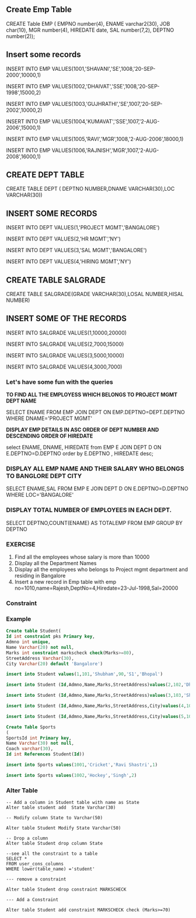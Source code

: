 ## Create Emp Table
CREATE Table EMP (
EMPNO number(4), ENAME varchar2(30), JOB char(10), MGR number(4),
HIREDATE date, SAL number(7,2), DEPTNO number(2));

## Insert some records

INSERT INTO EMP VALUES(1001,'SHAVANI','SE',1008,'20-SEP-2000',10000,1)

INSERT INTO EMP VALUES(1002,'DHAIVAT','SSE',1008,'20-SEP-1998',15000,2)

INSERT INTO EMP VALUES(1003,'GUJHRATHI','SE',1007,'20-SEP-2002',10000,2)

INSERT INTO EMP VALUES(1004,'KUMAVAT','SSE',1007,'2-AUG-2006',15000,1)

INSERT INTO EMP VALUES(1005,'RAVI','MGR',1008,'2-AUG-2006',18000,1)

INSERT INTO EMP VALUES(1006,'RAJNISH','MGR',1007,'2-AUG-2008',16000,1)


## CREATE DEPT TABLE
CREATE TABLE DEPT ( DEPTNO NUMBER,DNAME VARCHAR(30),LOC VARCHAR(30))

## INSERT SOME RECORDS
INSERT INTO DEPT VALUES(1,'PROJECT MGMT','BANGALORE')

INSERT INTO DEPT VALUES(2,'HR MGMT','NY')

INSERT INTO DEPT VALUES(3,'SAL MGMT','BANGALORE')

INSERT INTO DEPT VALUES(4,'HIRING MGMT','NY')

## CREATE TABLE SALGRADE
CREATE TABLE SALGRADE(GRADE VARCHAR(30),LOSAL NUMBER,HISAL NUMBER)

## INSERT SOME OF THE RECORDS
INSERT INTO SALGRADE VALUES(1,10000,20000)

INSERT INTO SALGRADE VALUES(2,7000,15000)

INSERT INTO SALGRADE VALUES(3,5000,10000)

INSERT INTO SALGRADE VALUES(4,3000,7000)


### Let's have some fun with the queries

<b>TO FIND ALL THE EMPLOYESS WHICH BELONGS TO PROJECT MGMT DEPT NAME</b>

SELECT ENAME FROM EMP JOIN DEPT ON EMP.DEPTNO=DEPT.DEPTNO 
WHERE  DNAME='PROJECT MGMT'

<b> DISPLAY EMP DETAILS IN ASC ORDER OF DEPT NUMBER AND DESCENDING ORDER OF HIREDATE</b>

select ENAME, DNAME, HIREDATE 
from EMP E  JOIN DEPT D ON E.DEPTNO=D.DEPTNO
order by E.DEPTNO , HIREDATE desc;

### DISPLAY ALL EMP NAME AND THEIR SALARY WHO BELONGS TO BANGLORE DEPT CITY

SELECT ENAME,SAL FROM EMP E JOIN DEPT D ON E.DEPTNO=D.DEPTNO
WHERE LOC='BANGALORE'

### DISPLAY TOTAL NUMBER OF EMPLOYEES IN EACH DEPT.
SELECT DEPTNO,COUNT(ENAME) AS TOTALEMP FROM EMP GROUP BY DEPTNO

### EXERCISE
1. Find all the employees whose salary is more than 10000
2. Display all the Department Names
3. Display all the employees who belongs to Project mgmt department and residing in Bangalore
4. Insert a new record in Emp table with emp no=1010,name=Rajesh,DeptNo=4,Hiredate=23-Jul-1998,Sal=20000


### Constraint

### Example
```sql
Create table Student(
Id int constraint pks Primary key,
Admno int unique,
Name Varchar(20) not null,
Marks int constraint markscheck check(Marks>=80),
StreetAddress Varchar(30),
City Varchar(20) default 'Bangalore')

insert into Student values(1,101,'Shubham',90,'S1','Bhopal')

insert into Student (Id,Admno,Name,Marks,StreetAddress)values(2,102,'Dhaivat',92,'S2')

insert into Student (Id,Admno,Name,Marks,StreetAddress)values(3,103,'Shivani',93,'S3')

insert into Student (Id,Admno,Name,Marks,StreetAddress,City)values(4,104,'Ravi',80,'S4','Mumbai')

insert into Student (Id,Admno,Name,Marks,StreetAddress,City)values(5,105,'Rajneesh',85,'S5','Mumbai')

Create Table Sports
(
SportsId int Primary key,
Name Varchar(30) not null,
Coach varchar(30),
Id int References Student(Id))

insert into Sports values(1001,'Cricket','Ravi Shastri',1)

insert into Sports values(1002,'Hockey','Singh',2)

```
  
  ### Alter Table
  
  ```
  -- Add a column in Student table with name as State
Alter table student add  State Varchar(30)

-- Modify column State to Varchar(50)

Alter table Student Modify State Varchar(50)

-- Drop a column
Alter table Student drop column State 

--see all the constraint to a table
SELECT *
  FROM user_cons_columns
 WHERE lower(table_name) ='student'
 
--- remove a constraint

Alter table Student drop constraint MARKSCHECK

--- Add a Constraint

Alter table Student add constraint MARKSCHECK check (Marks>=70)

  ```
